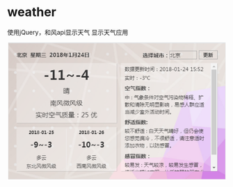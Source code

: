 # weather
使用jQuery，和风api显示天气
显示天气应用

![pic](https://github.com/quiet-mouse/weather/blob/master/demo.png)
